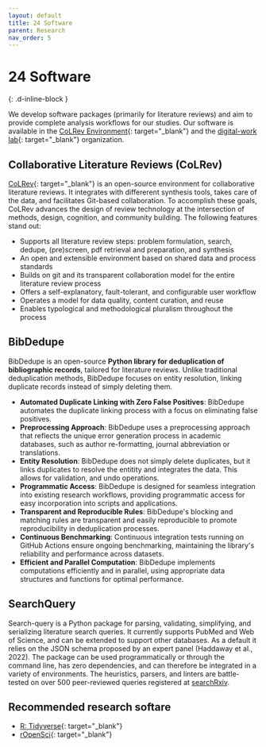 ```yaml
---
layout: default
title: 24 Software
parent: Research
nav_order: 5
---
```


# 24 Software
{: .d-inline-block }

We develop software packages (primarily for literature reviews) and aim to provide complete analysis workflows for our studies.
Our software is available in the [CoLRev Environment](https://github.com/CoLRev-Environment){: target="_blank"} and the [digital-work lab](https://github.com/orgs/digital-work-lab/repositories){: target="_blank"} organization.

## Collaborative Literature Reviews (CoLRev)

[CoLRev](https://github.com/CoLRev-Environment/colrev){: target="_blank"} is an open-source environment for collaborative literature reviews.
It integrates with differerent synthesis tools, takes care of the data, and facilitates Git-based collaboration. 
To accomplish these goals, CoLRev advances the design of review technology at the intersection of methods, design, cognition, and community building.
The following features stand out:

- Supports all literature review steps: problem formulation, search, dedupe, (pre)screen, pdf retrieval and preparation, and synthesis
- An open and extensible environment based on shared data and process standards
- Builds on git and its transparent collaboration model for the entire literature review process
- Offers a self-explanatory, fault-tolerant, and configurable user workflow
- Operates a model for data quality, content curation, and reuse
- Enables typological and methodological pluralism throughout the process

## BibDedupe

BibDedupe is an open-source **Python library for deduplication of bibliographic records**, tailored for literature reviews.
Unlike traditional deduplication methods, BibDedupe focuses on entity resolution, linking duplicate records instead of simply deleting them.

- **Automated Duplicate Linking with Zero False Positives**: BibDedupe automates the duplicate linking process with a focus on eliminating false positives.
- **Preprocessing Approach**: BibDedupe uses a preprocessing approach that reflects the unique error generation process in academic databases, such as author re-formatting, journal abbreviation or translations.
- **Entity Resolution**: BibDedupe does not simply delete duplicates, but it links duplicates to resolve the entitity and integrates the data. This allows for validation, and undo operations.
- **Programmatic Access**: BibDedupe is designed for seamless integration into existing research workflows, providing programmatic access for easy incorporation into scripts and applications.
- **Transparent and Reproducible Rules**: BibDedupe's blocking and matching rules are transparent and easily reproducible to promote reproducibility in deduplication processes.
- **Continuous Benchmarking**: Continuous integration tests running on GitHub Actions ensure ongoing benchmarking, maintaining the library's reliability and performance across datasets.
- **Efficient and Parallel Computation**: BibDedupe implements computations efficiently and in parallel, using appropriate data structures and functions for optimal performance.

## SearchQuery

Search-query is a Python package for parsing, validating, simplifying, and serializing literature search queries.
It currently supports PubMed and Web of Science, and can be extended to support other databases.
As a default it relies on the JSON schema proposed by an expert panel (Haddaway et al., 2022).
The package can be used programmatically or through the command line, has zero dependencies, and can therefore be integrated in a variety of environments.
The heuristics, parsers, and linters are battle-tested on over 500 peer-reviewed queries registered at [searchRxiv](https://www.cabidigitallibrary.org/journal/searchrxiv).

## Recommended research softare

- [R: Tidyverse](https://www.tidyverse.org/){: target="_blank"}
- [rOpenSci](https://ropensci.org/){: target="_blank"}
